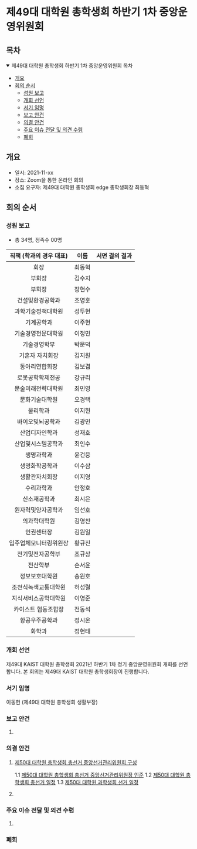 제49대 대학원 총학생회 하반기 1차 중앙운영위원회 
===

## 목차

<details open>
<summary>제49대 대학원 총학생회 하반기 1차 중앙운영위원회 목차</summary>
  
- [개요](#개요) 
- [회의 순서](#회의-순서) 
	- [성원 보고](#성원-보고) 
	- [개회 선언](#개회-선언) 
	- [서기 임명](#서기-임명) 
	- [보고 안건](#보고-안건) 
	- [의결 안건](#의결-안건) 
	- [주요 이슈 전달 및 의견 수렴](#주요-이슈-전달-및-의견-수렴) 
	- [폐회](#폐회) 
</details>

## 개요 
- 일시: 2021-11-xx
- 장소: Zoom을 통한 온라인 회의
- 소집 요구자: 제49대 대학원 총학생회 edge 총학생회장 최동혁 

## 회의 순서
### 성원 보고
- 총 34명, 정족수 00명  

| 직책 (학과의 경우 대표) | 이름 | 서면 결의 결과 | 
|:---:|:---:|:---:|
| 회장 | 최동혁 | | 
| 부회장 | 김수지 | | 
| 부회장 | 장현수 | | 
| 건설및환경공학과 | 조영훈 | | 
| 과학기술정책대학원 | 성두현 | | 
| 기계공학과 | 이주현 | | 
| 기술경영전문대학원 | 이정민 | | 
| 기술경영학부 | 박문덕 | | 
| 기혼자 자치회장 | 김지원 | | 
| 동아리연합회장 | 김보겸 | | 
| 로봇공학학제전공 | 강규리 | | 
| 문술미래전략대학원 | 최민영 | | 
| 문화기술대학원 | 오경택 | | 
| 물리학과 | 이지헌 | | 
| 바이오및뇌공학과 | 김광민 | | 
| 산업디자인학과 | 성재호 | | 
| 산업및시스템공학과 | 최인수 | | 
| 생명과학과 | 윤건웅 | | 
| 생명화학공학과 | 이수삼 | | 
| 생활관자치회장 | 이지영 | | 
| 수리과학과 | 안정호 | | 
| 신소재공학과 | 최시은 | | 
| 원자력및양자공학과 | 임선호 | | 
| 의과학대학원 | 김영찬 | | 
| 인권센터장 | 김원일 | | 
| 입주업체모니터링위원장 | 황규진 | | 
| 전기및전자공학부 | 조규상 | | 
| 전산학부 | 손서윤 | | 
| 정보보호대학원 | 송원호 | | 
| 조천식녹색교통대학원 | 허성렬 | | 
| 지식서비스공학대학원 | 이영준 | | 
| 카이스트 협동조합장 | 전동석 | | 
| 항공우주공학과 | 정시온 | | 
| 화학과 | 정현태 | | 

### 개회 선언
제49대 KAIST 대학원 총학생회 2021년 하반기 1차 정기 중앙운영위원회 개회를 선언합니다. 본 회의는 제49대 KAIST 대학원 총학생회장이 진행합니다.

### 서기 임명
이동헌 (제49대 대학원 총학생회 생활부장) 

### 보고 안건
1. 

### 의결 안건
1. [제50대 대학원 총학생회 총선거 중앙선거관리위원회 구성](의결안건/제50대-대학원-총학생회-총선거-중앙선거관리위원회-구성.md)

	1.1 [제50대 대학원 총학생회 총선거 중앙선거관리위원장 인준](의결안건/제50대-대학원-총학생회-총선거-중앙선거관리위원장-인준.md)
	1.2 [제50대 대학원 총학생회 총선거 일정](의결안건/제50대-대학원-총학생회-총선거-일정.md)
	1.3 [제50대 대학원 과학생회 선거 일정](의결안건/제50대-대학원-과학생회-선거-일정.md)

2.   


### 주요 이슈 전달 및 의견 수렴
1. 

### 폐회
